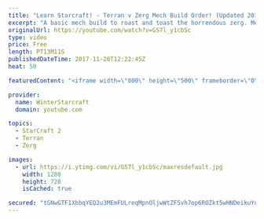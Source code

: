 ```yaml
---
title: "Learn Starcraft! - Terran v Zerg Mech Build Order! (Updated 2018)"
excerpt: "A basic mech build to roast and toast the horrendous zerg. Meant for lower level players looking for some direction! -- Watch live at https://www.twitch.tv/wintergaming"
originalUrl: https://youtube.com/watch?v=GS7l_y1cbSc
type: video
price: Free
length: PT13M11S
publishedDateTime: 2017-11-20T12:22:45Z
heat: 50

featuredContent: "<iframe width=\"800\" height=\"500\" frameborder=\"0\" src=\"https://www.youtube.com/embed/GS7l_y1cbSc\" allow=\"accelerometer; autoplay; encrypted-media; gyroscope; picture-in-picture\" allowfullscreen></iframe>"

provider:
  name: WinterStarcraft
  domain: youtube.com

topics:
  - StarCraft 2
  - Terran
  - Zerg

images:
  - url: https://i.ytimg.com/vi/GS7l_y1cbSc/maxresdefault.jpg
    width: 1280
    height: 720
    isCached: true

secured: "tGNwGTF1XbbqYEQ2u3MEmFULreqMpnOljwWtZF5vh7op6ROZkt5wHNDeikuYuhaR1bhZEOzZJSyYRkxahRWq0KaVme5ajo8lefNwxs7UVuFmLx7w+BNnCxYXoro3LqXNKH+1RkxcocfJ3sV7ALRBJ+WyItGFdLatdDcTDJ2w/DKfkJ1EoPQOPiDZS25aHkhS2j10ld6CW/otinWpCQmsaRooT+RpdkH9T3UceKVlOENgghPJQrv/mYdYuNqbA6ddtfrxDw0G0I905rvzKzy0uEWAFlMOlvhkWsRbPp8Ora/9xvDxOv9xJdt1oDfSIPO+QQ89bb+xZU5t9WxA8gWYxHP+rNBCjB5c+B5nEiF4Y70tE/SmeHbRmlnizr8fgJZuI3xfCPcRM6iHF0/J78XPiNB/qYeFBP5ZN6FCGTa5QwQ=;fOAkLKS5Fjqf548H1cexLA=="
---
```



